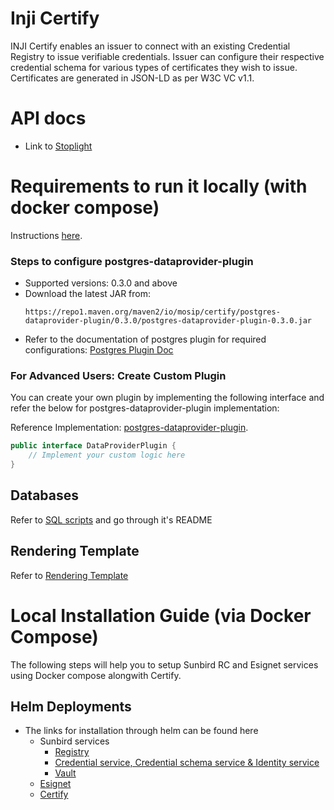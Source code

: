 # Inji Certify

INJI Certify enables an issuer to connect with an existing Credential Registry to issue verifiable credentials.
Issuer can configure their respective credential schema for various types of certificates they wish to issue. Certificates are generated in JSON-LD as per W3C VC v1.1.


# API docs

- Link to [Stoplight](https://mosip.stoplight.io/docs/inji-certify/25f435617408e-inji-certify)

# Requirements to run it locally (with docker compose)

Instructions [here](./docker-compose/docker-compose-injistack/README.md).

### Steps to configure postgres-dataprovider-plugin
- Supported versions: 0.3.0 and above
- Download the latest JAR from:
  ```
  https://repo1.maven.org/maven2/io/mosip/certify/postgres-dataprovider-plugin/0.3.0/postgres-dataprovider-plugin-0.3.0.jar
  ```
- Refer to the documentation of postgres plugin for required configurations: [Postgres Plugin Doc](https://github.com/mosip/digital-credential-plugins/blob/release-0.3.x/postgres-dataprovider-plugin/README.md) 

### For Advanced Users: Create Custom Plugin

You can create your own plugin by implementing the following interface and refer the below for postgres-dataprovider-plugin implementation:

Reference Implementation: [postgres-dataprovider-plugin](https://github.com/mosip/digital-credential-plugins/tree/release-0.3.x/postgres-dataprovider-plugin).

```java
public interface DataProviderPlugin {
    // Implement your custom logic here
}
```

## Databases

Refer to [SQL scripts](db_scripts) and go through it's README

## Rendering Template
Refer to [Rendering Template](docs/Rendering-Template.md)

# Local Installation Guide (via Docker Compose)

The following steps will help you to setup Sunbird RC and Esignet services using Docker compose alongwith Certify.

## Helm Deployments

* The links for installation through helm can be found here
   * Sunbird services
      *  [Registry](https://github.com/challabeehyv/sunbird-devops/tree/main/deploy-as-code/helm/demo-mosip-registry)
      *  [Credential service, Credential schema service & Identity service](https://github.com/Sunbird-RC/devops/tree/main/deploy-as-code/helm/v2)
      *  [Vault](https://github.com/challabeehyv/sunbird-devops/blob/main/deploy-as-code/helm/v2/README.md#vault-deployment)
   * [Esignet](https://github.com/mosip/esignet/tree/v1.4.1/helm)
   * [Certify](https://github.com/mosip/inji-certify/tree/v0.9.1/helm/inji-certify)

